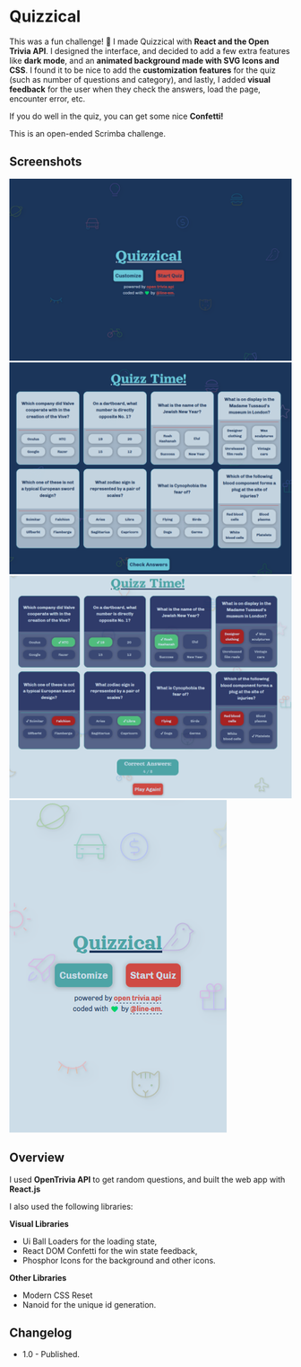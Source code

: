 # Quizzical

This was a fun challenge! 🎉
I made Quizzical with **React and the Open Trivia API**. I designed the interface, and decided to add a few extra features like **dark mode**, and an **animated background made with SVG Icons and CSS**. I found it to be nice to add the **customization features** for the quiz (such as number of questions and category), and lastly, I added **visual feedback** for the user when they check the answers, load the page, encounter error, etc.

If you do well in the quiz, you can get some nice **Confetti!**

This is an open-ended Scrimba challenge.

## Screenshots

![Screenshot](<public/quizzical%20(1).png>)
![Screenshot](<public/quizzical%20(3).png>)
![Screenshot](<public/quizzical%20(4).png>)
![Screenshot](<public/quizzical%20(2).png>)

## Overview

I used **OpenTrivia API** to get random questions, and built the web app with **React.js**

I also used the following libraries:

**Visual Libraries**

-   Ui Ball Loaders for the loading state,
-   React DOM Confetti for the win state feedback,
-   Phosphor Icons for the background and other icons.

**Other Libraries**

-   Modern CSS Reset
-   Nanoid for the unique id generation.

## Changelog

-   1.0 - Published.

